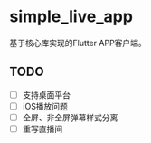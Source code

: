 # simple_live_app

基于核心库实现的Flutter APP客户端。

## TODO

- [ ] 支持桌面平台
- [ ] iOS播放问题
- [ ] 全屏、非全屏弹幕样式分离
- [ ] 重写直播间 